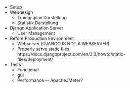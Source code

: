 <ul>
  <li>Setup</li>
  <li>Webdesign<ul>
    <li>Trainigsplan Darstellung</li>
    <li>Statistik Darstellung</li>
    </ul></li>
  <li>Django Application Server<br>
  <ul>
    <li>User Management</li>
  </ul>
  </li>
  <li>Before Production Environment <ul>
    <li>Webserver (DJANGO IS NOT A WEBSERVER)</li>
    <li>Properly serve static files https://docs.djangoproject.com/en/2.0/howto/static-files/deployment/</li>
   </ul></li>
  <li>Tests
    <ul>
      <li> Functional</li>
      <li>gui</li>
      <li>Performance   -- ApacheJMeter?</li>
    </ul></li>
  

</ul>
